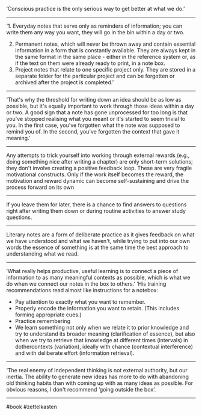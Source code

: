 ‘Conscious practice is the only serious way to get better at what we do.’
___
 ‘1. Everyday notes that serve only as reminders of information; you can write them any way you want, they will go in the bin within a day or two.

 2. Permanent notes, which will never be thrown away and contain essential information in a form that is constantly available. They are always kept in the same format in the same place - either in the reference system or, as if the text on them were already ready to print, in a note box.
 3. Project notes that relate to one specific project only. They are stored in a separate folder for the particular project and can be forgotten or archived after the project is completed.’
___
‘That's why the threshold for writing down an idea should be as low as possible, but it's equally important to work through those ideas within a day or two. A good sign that a note has gone unprocessed for too long is that you've stopped realising what you meant or it's started to seem trivial to you. In the first case, you've forgotten what the note was supposed to remind you of. In the second, you've forgotten the context that gave it meaning.’
___
Any attempts to trick yourself into working through external rewards (e.g., doing something nice after writing a chapter) are only short-term solutions; they don't involve creating a positive feedback loop. These are very fragile motivational constructs. Only if the work itself becomes the reward, the motivation and reward dynamic can become self-sustaining and drive the process forward on its own
___

If you leave them for later, there is a chance to find answers to questions right after writing them down or during routine activities to answer study questions.
___
Literary notes are a form of deliberate practice as it gives feedback on what we have understood and what we haven't, while trying to put into our own words the essence of something is at the same time the best approach to understanding what we read.
___
‘What really helps productive, useful learning is to connect a piece of information to as many meaningful contexts as possible, which is what we do when we connect our notes in the box to others.’ 
‘His training recommendations read almost like instructions for a notebox:
- Pay attention to exactly what you want to remember.
- Properly encode the information you want to retain. (This includes forming appropriate cues.)
- Practice remembering
- We learn something not only when we relate it to prior knowledge and try to understand its broader meaning (clarification of essence), but also when we try to retrieve that knowledge at different times (intervals) in dothercontexts (variation), ideally with chance (contextual interference) and with deliberate effort (information retrieval).
___
‘The real enemy of independent thinking is not external authority, but our inertia. The ability to generate new ideas has more to do with abandoning old thinking habits than with coming up with as many ideas as possible. For obvious reasons, I don't recommend ‘going outside the box’.
___
#book #zettelkasten 